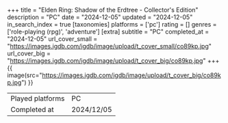 +++
title = "Elden Ring: Shadow of the Erdtree - Collector's Edition"
description = "PC"
date = "2024-12-05"
updated = "2024-12-05"
in_search_index = true
[taxonomies]
platforms = ['pc']
rating = []
genres = ['role-playing (rpg)', 'adventure']
[extra]
subtitle = "PC"
completed_at = "2024-12-05"
url_cover_small = "https://images.igdb.com/igdb/image/upload/t_cover_small/co89kp.jpg"
url_cover_big = "https://images.igdb.com/igdb/image/upload/t_cover_big/co89kp.jpg"
+++
{{ image(src="https://images.igdb.com/igdb/image/upload/t_cover_big/co89kp.jpg") }}

|              |            |
| ------------ | ---------- |
| Played platforms    | PC |
| Completed at | 2024/12/05 |

